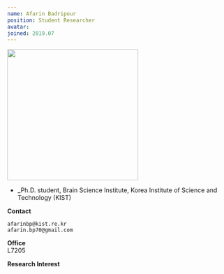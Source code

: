 ```yaml
---
name: Afarin Badripour
position: Student Researcher
avatar: 
joined: 2019.07
---
```


<img width="300" src="{{site.baseurl}}/images/people/{{page.avatar}}" data-action="zoom">

- _Ph.D. student, Brain Science Institute, Korea Institute of Science and Technology (KIST)

**Contact**<br>

<i class="fa fa-envelope-o"></i> `afarinbp@kist.re.kr`<br>
<i class="fa fa-envelope-o"></i> `afarin.bp70@gmail.com`<br>

**Office**<br>
L7205<br>

**Research Interest**<br>


